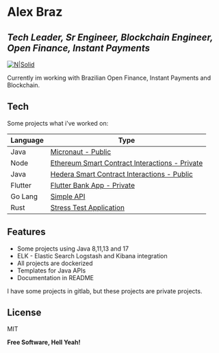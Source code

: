 # Alex Braz
## _Tech Leader, Sr Engineer, Blockchain Engineer, Open Finance, Instant Payments_

[![N|Solid](https://cldup.com/dTxpPi9lDf.thumb.png)](https://alexjavabraz.github.io/)

Currently im working with Brazilian Open Finance, Instant Payments and Blockchain.

## Tech

Some projects what i've worked on:

| Language | Type | 
| ------ | ------ |
| Java | [Micronaut - Public][PlDb] |
| Node | [Ethereum Smart Contract Interactions - Private][PlGh] |
| Java | [Hedera Smart Contract Interactions - Public][PlGd] |
| Flutter | [Flutter Bank App - Private][PlOd] |
| Go Lang | [Simple API][PlMe] |
| Rust | [Stress Test Application][PlGa] |

## Features

- Some projects using Java 8,11,13 and 17
- ELK - Elastic Search Logstash and Kibana integration
- All projects are dockerized
- Templates for Java APIs
- Documentation in README 

I have some projects in gitlab, but these projects are private projects.

## License

MIT

**Free Software, Hell Yeah!**

[//]: # (These are reference links used in the body of this note and get stripped out when the markdown processor does its job. There is no need to format nicely because it shouldn't be seen. Thanks SO - http://stackoverflow.com/questions/4823468/store-comments-in-markdown-syntax)

   [dill]: <https://github.com/joemccann/dillinger>
   [git-repo-url]: <https://github.com/joemccann/dillinger.git>
   [john gruber]: <http://daringfireball.net>
   [df1]: <http://daringfireball.net/projects/markdown/>
   [markdown-it]: <https://github.com/markdown-it/markdown-it>
   [Ace Editor]: <http://ace.ajax.org>
   [node.js]: <http://nodejs.org>
   [Twitter Bootstrap]: <http://twitter.github.com/bootstrap/>
   [jQuery]: <http://jquery.com>
   [@tjholowaychuk]: <http://twitter.com/tjholowaychuk>
   [express]: <http://expressjs.com>
   [AngularJS]: <http://angularjs.org>
   [Gulp]: <http://gulpjs.com>

   [PlDb]: <https://github.com/alexjavabraz/micronaut-api/blob/master/README.md>
   [PlGh]: <https://github.com/alexjavabraz/smart-contract-iteractions/blob/main/README.md>
   [PlGd]: <https://github.com/alexjavabraz/hedera-contracts/blob/main/README.md>
   [PlOd]: <https://github.com/alexjavabraz/mobile_app_flutter/blob/main/README.md>
   [PlMe]: <https://github.com/alexjavabraz/api_go/blob/master/README.md>
   [PlGa]: <https://github.com/alexjavabraz/stressTestApi>


